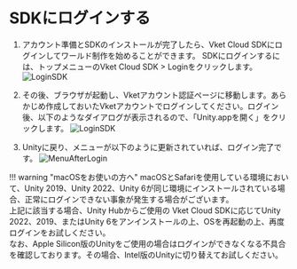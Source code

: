 # SDKにログインする

1. アカウント準備とSDKのインストールが完了したら、Vket Cloud SDKにログインしてワールド制作を始めることができます。
    SDKにログインするには、トップメニューのVket Cloud SDK > Loginをクリックします。
    ![LoginSDK](img/LoginSDK.jpg)

2. その後、ブラウザが起動し、Vketアカウント認証ページに移動します。あらかじめ作成しておいたVketアカウントでログインしてください。ログイン後、以下のようなダイアログが表示されるので、「Unity.appを開く」をクリックします。
    ![LoginSDK](img/LoginToken.ja.jpg)

3. Unityに戻り、メニューが以下のように更新されていれば、ログイン完了です。
    ![MenuAfterLogin](img/MenuAfterLogin.jpg)

!!! warning "macOSをお使いの方へ"
    macOSとSafariを使用している環境において、Unity 2019、Unity 2022、Unity 6が同じ環境にインストールされている場合、正常にログインできない事象が発生する場合がございます。<br>
    上記に該当する場合、Unity Hubからご使用の Vket Cloud SDKに応じてUnity 2022、2019、またはUnity 6をアンインストールの上、OSを再起動の上、再度ログインをお試しください。<br>
    なお、Apple Silicon版のUnityをご使用の場合はログインができなくなる不具合を確認しております。その場合、Intel版のUnityに切り替えてお試しください。
